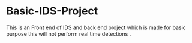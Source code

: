 # Basic-IDS-Project
This is an Front end of IDS and back end project which is made for basic purpose this will not perform real time detections .
